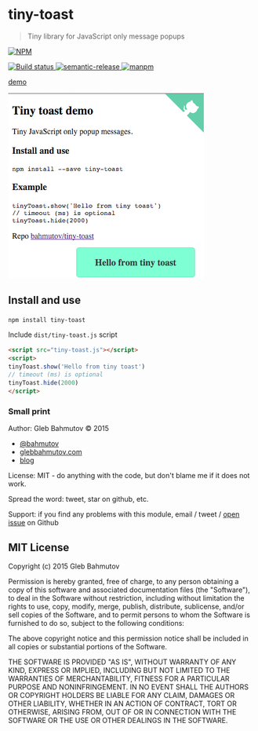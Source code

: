# tiny-toast
> Tiny library for JavaScript only message popups

[![NPM][tiny-toast-icon] ][tiny-toast-url]

[![Build status][tiny-toast-ci-image] ][tiny-toast-ci-url]
[![semantic-release][semantic-image] ][semantic-url]
[![manpm](https://img.shields.io/badge/manpm-%E2%9C%93-3399ff.svg)](https://github.com/bahmutov/manpm)

[demo](http://glebbahmutov.com/tiny-toast/)

![tiny toast screenshot](tiny-toast.png)

## Install and use

`npm install tiny-toast`

Include `dist/tiny-toast.js` script

```html
<script src="tiny-toast.js"></script>
<script>
tinyToast.show('Hello from tiny toast')
// timeout (ms) is optional
tinyToast.hide(2000)
</script>
```

### Small print

Author: Gleb Bahmutov &copy; 2015

* [@bahmutov](https://twitter.com/bahmutov)
* [glebbahmutov.com](http://glebbahmutov.com)
* [blog](http://glebbahmutov.com/blog/)

License: MIT - do anything with the code, but don't blame me if it does not work.

Spread the word: tweet, star on github, etc.

Support: if you find any problems with this module, email / tweet /
[open issue](https://github.com/bahmutov/tiny-toast/issues) on Github

## MIT License

Copyright (c) 2015 Gleb Bahmutov

Permission is hereby granted, free of charge, to any person
obtaining a copy of this software and associated documentation
files (the "Software"), to deal in the Software without
restriction, including without limitation the rights to use,
copy, modify, merge, publish, distribute, sublicense, and/or sell
copies of the Software, and to permit persons to whom the
Software is furnished to do so, subject to the following
conditions:

The above copyright notice and this permission notice shall be
included in all copies or substantial portions of the Software.

THE SOFTWARE IS PROVIDED "AS IS", WITHOUT WARRANTY OF ANY KIND,
EXPRESS OR IMPLIED, INCLUDING BUT NOT LIMITED TO THE WARRANTIES
OF MERCHANTABILITY, FITNESS FOR A PARTICULAR PURPOSE AND
NONINFRINGEMENT. IN NO EVENT SHALL THE AUTHORS OR COPYRIGHT
HOLDERS BE LIABLE FOR ANY CLAIM, DAMAGES OR OTHER LIABILITY,
WHETHER IN AN ACTION OF CONTRACT, TORT OR OTHERWISE, ARISING
FROM, OUT OF OR IN CONNECTION WITH THE SOFTWARE OR THE USE OR
OTHER DEALINGS IN THE SOFTWARE.

[tiny-toast-icon]: https://nodei.co/npm/tiny-toast.png?downloads=true
[tiny-toast-url]: https://npmjs.org/package/tiny-toast
[tiny-toast-ci-image]: https://travis-ci.org/bahmutov/tiny-toast.png?branch=master
[tiny-toast-ci-url]: https://travis-ci.org/bahmutov/tiny-toast
[semantic-image]: https://img.shields.io/badge/%20%20%F0%9F%93%A6%F0%9F%9A%80-semantic--release-e10079.svg
[semantic-url]: https://github.com/semantic-release/semantic-release
